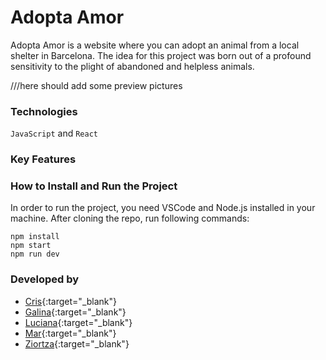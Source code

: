 # Adopta Amor

Adopta Amor is a website where you can adopt an animal from a local shelter in Barcelona. The idea for this project was born out of a profound sensitivity to the plight of abandoned and helpless animals.

///here should add some preview pictures

### Technologies
`JavaScript` and `React`

### Key Features


### How to Install and Run the Project
In order to run the project, you need VSCode and Node.js installed in your machine.
After cloning the repo, run following commands: 

```
npm install 
npm start
npm run dev
```

### Developed by
- [Cris](https://www.linkedin.com/in/cristinacasasdesign/){:target="_blank"}
- [Galina](https://www.linkedin.com/in/galexanrova/){:target="_blank"}
- [Luciana](https://www.linkedin.com/in/lbonu/){:target="_blank"}
- [Mar](https://www.linkedin.com/in/mar-domenech-/){:target="_blank"}
- [Ziortza](https://www.linkedin.com/in/ziortzarl/){:target="_blank"}

